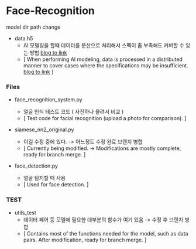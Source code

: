 # Face-Recognition


model dir path change


- data.h5 
    - AI 모델링을 할때 데이터를 분산으로 처리해서 스펙이 좀 부족해도 커버할 수 있는 방법 [blog to link](https://nuxlear.tistory.com/4)
    - [ When performing AI modeling, data is processed in a distributed manner to cover cases where the specifications may be insufficient. [blog to link](https://nuxlear.tistory.com/4) ]

### Files

- face_recognition_system.py 
    - 얼굴 인식 테스트 코드 ( 사진하나 올려서 비교 )
    - [ Test code for facial recognition (upload a photo for comparison). ]

- siamese_nn2_original.py 
    - 이걸 수정 중에 있다. -> 어느정도 수정 완료 브렌치 병합
    - [ Currently being modified. -> Modifications are mostly complete, ready for branch merge. ]

- face_detection.py 
    - 얼굴 탐지할 때 사용
    - [ Used for face detection. ]

### TEST
- utils_test 
    - 데이터 페어 등 모델에 필요한 대부분의 함수가 여기 있음 -> 수정 후 브렌치 병합
    - [ Contains most of the functions needed for the model, such as data pairs. After modification, ready for branch merge. ]
